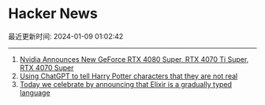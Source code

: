 # Hacker News

最近更新时间: 2024-01-09 01:02:42

--- 
1. [Nvidia Announces New GeForce RTX 4080 Super, RTX 4070 Ti Super, RTX 4070 Super](https://www.nvidia.com/en-us/geforce/news/geforce-rtx-4080-4070-ti-4070-super-gpu/) 
2. [Using ChatGPT to tell Harry Potter characters that they are not real](https://justpaste.it/buvnp) 
3. [Today we celebrate by announcing that Elixir is a gradually typed language](https://twitter.com/josevalim/status/1744395345872683471) 
